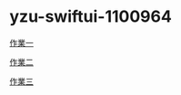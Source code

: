 # yzu-swiftui-1100964

[作業一](https://github.com/wayne1007/yzu-swiftui-1100964/blob/main/hw1.md)

[作業二](https://github.com/wayne1007/yzu-swiftui-1100964/blob/main/hw2.md)

[作業三](https://github.com/wayne1007/yzu-swiftui-1100964/blob/main/hw3.md)


